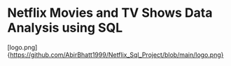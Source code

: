 # Netflix Movies and TV Shows Data Analysis using SQL
[logo.png]{https://github.com/AbirBhatt1999/Netflix_Sql_Project/blob/main/logo.png}
